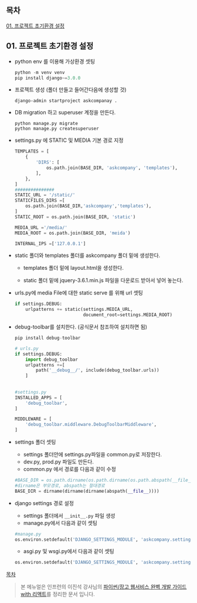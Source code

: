 목차
-----
[01. 프로젝트 초기환경 설정](#01--프로젝트-초기환경-설정)

## 01.  프로젝트 초기환경 설정

* python env 를 이용해 가상환경 셋팅

  ```python
  python -m venv venv
  pip install django~=3.0.0
  ```

* 프로젝트 생성 (폴더 만들고 들어간다음에 생성할 것)

  ```
  django-admin startproject askcompanay .
  ```

* DB migration 하고 superuser 계정을 만든다. 

  ```
  python manage.py migrate
  python manage.py createsuperuser
  ```

* settings.py 에 STATIC  및 MEDIA 기본 경로 지정

  ```python
  TEMPLATES = [
      {
          'DIRS': [
              os.path.join(BASE_DIR, 'askcompany', 'templates'),
          ],
      },
  ]
  ###############
  STATIC_URL = '/static/'
  STATICFILES_DIRS =[
      os.path.join(BASE_DIR,'askcompany','templates'),
  ]
  STATIC_ROOT = os.path.join(BASE_DIR, 'static')
  
  MEDIA_URL ='/media/'
  MEDIA_ROOT = os.path.join(BASE_DIR, 'meida')
  
  INTERNAL_IPS =['127.0.0.1']
  ```

* static 폴더와 templates 폴더를 askcompany 폴더 밑에 생성한다. 

  * templates 폴더 밑에 layout.html을 생성한다.

  * static 폴더 밑에  jquery-3.6.1.min.js  파일을 다운로드 받아서 넣어 놓는다.

* urls.py에 media File에 대한 static serve 를 위해 url 셋팅

  ```python
  if settings.DEBUG:
      urlpatterns += static(settings.MEDIA_URL,
                            document_root=settings.MEDIA_ROOT)
  ```

* debug-toolbar를 설치한다. (공식문서 참조하여 설치하면 됨)

  ```python
  pip install debug-toolbar
  
  # urls.py
  if settings.DEBUG:
      import debug_toolbar
      urlpatterns +=[
          path('__debug__/', include(debug_toolbar.urls))
      ]
      
      
  #settings.py
  INSTALLED_APPS = [
      'debug_toolbar',
  ]
  
  MIDDLEWARE = [
      'debug_toolbar.middleware.DebugToolbarMiddleware',
  ]
  
  ```

* settings 폴더 셋팅

  * settings 폴더안에 settings.py파일을 common.py로 저장한다.
  * dev.py, prod.py 파일도 만든다.
  * common.py 에서 경로를 다음과 같이 수정

  ```python
  #BASE_DIR = os.path.dirname(os.path.dirname(os.path.abspath(__file__)))
  #dirname은 부모경로, abspath는 절대경로
  BASE_DIR = dirname(dirname(dirname(abspath(__file__))))
  ```

* django settings 경로 설정

  * settings  폴더에서 `__init__.py` 파일 생성
  * manage.py에서 다음과 같이 셋팅

  ```python
  #manage.py
  os.environ.setdefault('DJANGO_SETTINGS_MODULE', 'askcompany.settings.dev')
  ```

  * asgi.py 및 wsgi.py에서 다음과 같이 셋팅 

  ```python
  os.environ.setdefault('DJANGO_SETTINGS_MODULE', 'askcompany.setting.prod')
  ```

  

[목차](#목차)

















> 본 메뉴얼은 인프런의 이진석 강사님의  [파이썬/장고 웹서비스 완벽 개발 가이드 with 리액트](https://www.inflearn.com/course/%ED%8C%8C%EC%9D%B4%EC%8D%AC-%EC%9E%A5%EA%B3%A0-%EC%9B%B9%EC%84%9C%EB%B9%84%EC%8A%A4)를 정리한 문서 입니다.
